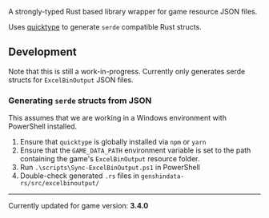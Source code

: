 A strongly-typed Rust based library wrapper for game resource JSON files.

Uses [quicktype](https://github.com/quicktype/quicktype) to generate `serde` compatible
Rust structs.

## Development

Note that this is still a work-in-progress. Currently only generates serde structs for
`ExcelBinOutput` JSON files.

### Generating `serde` structs from JSON

This assumes that we are working in a Windows environment with PowerShell installed.

1. Ensure that `quicktype` is globally installed via `npm` or `yarn`
2. Ensure that the `GAME_DATA_PATH` environment variable is set to the path containing
   the game's `ExcelBinOutput` resource folder.
3. Run `.\scripts\Sync-ExcelBinOutput.ps1` in PowerShell
4. Double-check generated `.rs` files in `genshindata-rs/src/excelbinoutput/`

---

Currently updated for game version: **3.4.0**
